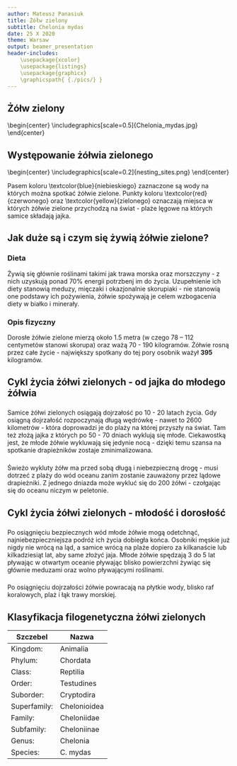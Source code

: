 ```yaml
---
author: Mateusz Panasiuk
title: Żółw zielony
subtitle: Chelonia mydas
date: 25 X 2020
theme: Warsaw
output: beamer_presentation
header-includes: 
    \usepackage{xcolor}
    \usepackage{listings}
    \usepackage{graphicx}
    \graphicspath{ {./pics/} }
---
```




## Żółw zielony


\begin{center}
  \includegraphics[scale=0.5]{Chelonia_mydas.jpg}
\end{center}


## Występowanie żółwia zielonego

\begin{center}
  \includegraphics[scale=0.2]{nesting_sites.png}
\end{center}

Pasem koloru \textcolor{blue}{niebieskiego} zaznaczone są wody na których można spotkać żółwie zielone.
Punkty koloru \textcolor{red}{czerwonego} oraz \textcolor{yellow}{zielonego} oznaczają miejsca w których żółwie zielone przychodzą na świat - plaże lęgowe na których samice składają jajka.


## Jak duże są i czym się żywią żółwie zielone?


### Dieta
Żywią się głównie roślinami takimi jak trawa morska oraz morszczyny - z nich uzyskują ponad 70% energii potrzbenj im do życia. Uzupełnienie ich diety stanowią meduzy, mięczaki i okazjonalnie skorupiaki - nie stanowią one podstawy ich pożywienia, żółwie spożywają je celem wzbogacenia diety w białko i minerały.

### Opis fizyczny
Dorosłe żółwie zielone mierzą około 1.5 metra (w czego 78 – 112 centymetów stanowi skorupa) oraz ważą 70 - 190 kilogramów. Żółwie rosną przez całe życie - największy spotkany do tej pory osobnik ważył **395** kilogramów.


## Cykl życia żółwi zielonych - od jajka do młodego żółwia
###
Samice żółwi zielonych osiągają dojrzałość po 10 - 20 latach życia. Gdy osiągną dojrzałość rozpoczynają długą wędrówkę - nawet to 2600 kilometrów - która doprowadzi je do plaży na której przyszły na świat. Tam też złożą jajka z których po 50 - 70 dniach wyklują się młode. Ciekawostką jest, że młode żółwie wykluwają się jedynie nocą - dzięki temu szansa na spotkanie drapieżników zostaje zminimalizowana.

###
Świeżo wykluty żółw ma przed sobą długą i niebezpieczną drogę - musi dotrzeć z plaży do wód oceanu zanim zostanie zauważony przez lądowe drapieżniki. Z jednego dniazda może wykluć się do 200 żółwi - czołgając się do oceanu niczym w peletonie.

## Cykl życia żółwi zielonych - młodość i dorosłość
###
Po osiągnięciu bezpiecznych wód młode żółwie mogą odetchnąć, najniebezpieczniejsza podróż ich życia dobiegła końca. Osobniki męskie już nigdy nie wrócą na ląd, a samice wrócą na plaże dopiero za kilkanaście lub kilkadziesiąt lat, aby same złożyć jaja. Młode żółwie spędzają 3 do 5 lat pływając w otwartym oceanie pływając blisko powierzchni żywiąc się głównie meduzami oraz wolno pływającymi roślinami.

###
Po osiągnięciu dojrzałości żółwie powracają na płytkie wody, blisko raf koralowych, plaż i łąk trawy morskiej.


## Klasyfikacja filogenetyczna żółwi zielonych

| Szczebel      | Nazwa          |
|--------------|---------------|
|Kingdom: 	|Animalia      |
|Phylum: 	|Chordata      |
|Class: 	|Reptilia      |
|Order: 	|Testudines    |
|Suborder: 	|Cryptodira    |
|Superfamily: 	|Chelonioidea  |
|Family: 	|Cheloniidae   |
|Subfamily: 	|Cheloniinae   |
|Genus: 	|Chelonia      |
|Species: 	|C. mydas      |

